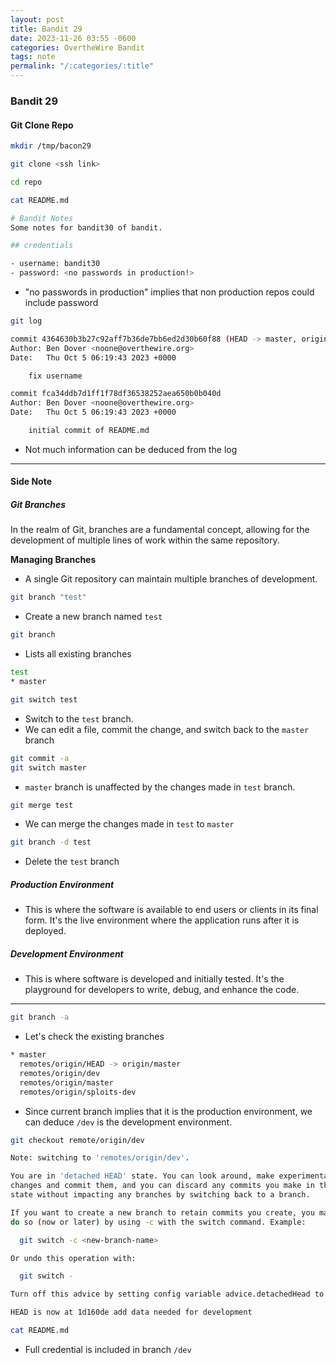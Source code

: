 ```yaml
---
layout: post
title: Bandit 29
date: 2023-11-26 03:55 -0600
categories: OvertheWire Bandit
tags: note
permalink: "/:categories/:title"
---
```


### Bandit 29

#### Git Clone Repo

```bash
mkdir /tmp/bacon29
```

```bash
git clone <ssh link>
```

```bash
cd repo
```

```bash
cat README.md
```

```bash
# Bandit Notes
Some notes for bandit30 of bandit.

## credentials

- username: bandit30
- password: <no passwords in production!>
```
- "no passwords in production" implies that non production repos could include password

```bash
git log
```

```bash
commit 4364630b3b27c92aff7b36de7bb6ed2d30b60f88 (HEAD -> master, origin/master, origin/HEAD)
Author: Ben Dover <noone@overthewire.org>
Date:   Thu Oct 5 06:19:43 2023 +0000

    fix username

commit fca34ddb7d1ff1f78df36538252aea650b0b040d
Author: Ben Dover <noone@overthewire.org>
Date:   Thu Oct 5 06:19:43 2023 +0000

    initial commit of README.md
```
- Not much information can be deduced from the log

---
#### Side Note
##### Git Branches
In the realm of Git, branches are a fundamental concept, allowing for the development of multiple lines of work within the same repository.

**Managing Branches**
- A single Git repository can maintain multiple branches of development. 

```bash
git branch "test"
```
- Create a new branch named `test`


```bash
git branch
```
- Lists all existing branches

```bash
test
* master
```

```bash
git switch test
```
- Switch to the `test` branch. 
- We can edit a file, commit the change, and switch back to the `master` branch

```bash
git commit -a
git switch master
```
- `master` branch is unaffected by the changes made in `test` branch.

```bash
git merge test
```
-  We can merge the changes made in `test` to `master`

```bash
git branch -d test
```
- Delete the `test` branch

##### Production Environment
- This is where the software is available to end users or clients in its final form. It's the live environment where the application runs after it is deployed.
##### Development Environment
- This is where software is developed and initially tested. It's the playground for developers to write, debug, and enhance the code.

---

```bash
git branch -a
```
- Let's check the existing branches

```bash
* master
  remotes/origin/HEAD -> origin/master
  remotes/origin/dev
  remotes/origin/master
  remotes/origin/sploits-dev
```
- Since current branch implies that it is the production environment, we can deduce `/dev` is the development environment.

```bash
git checkout remote/origin/dev
```

```bash
Note: switching to 'remotes/origin/dev'.

You are in 'detached HEAD' state. You can look around, make experimental
changes and commit them, and you can discard any commits you make in this
state without impacting any branches by switching back to a branch.

If you want to create a new branch to retain commits you create, you may
do so (now or later) by using -c with the switch command. Example:

  git switch -c <new-branch-name>

Or undo this operation with:

  git switch -

Turn off this advice by setting config variable advice.detachedHead to false

HEAD is now at 1d160de add data needed for development
```

```bash
cat README.md
```
- Full credential is included in branch `/dev`

